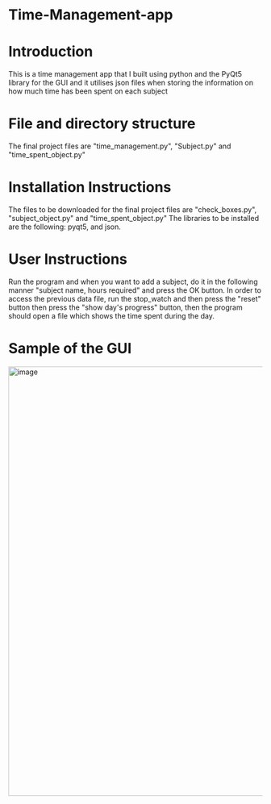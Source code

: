 # Time-Management-app
# Introduction
This is a time management app that I built using python and the PyQt5 library for the GUI and it utilises json files when storing the information on how much time has been spent on each subject

# File and directory structure
The final project files are "time_management.py", "Subject.py" and "time_spent_object.py"

# Installation Instructions
The files to be downloaded for the final project files are "check_boxes.py", "subject_object.py" and "time_spent_object.py"
The libraries to be installed are the following: pyqt5, and json.

# User Instructions
Run the program and when you want to add a subject, do it in the following manner "subject name, hours required" and press the OK button.
In order to access the previous data file, run the stop_watch and then press the "reset" button then press the "show day's progress" button, then the program should open a file which shows the time spent during the day.

# Sample of the GUI
<img width="852" alt="image" src="https://user-images.githubusercontent.com/95539000/200757907-091e3e64-6819-4d30-971f-d619e4722f85.png">
